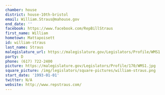 ```yaml
---
chamber: house
district: house-10th-bristol
email: William.Straus@mahouse.gov
end_date: ''
facebook: https://www.facebook.com/RepBillStraus
first_name: William
hometown: Mattapoisett
id: william-straus
last_name: Straus
malegislature_url: https://malegislature.gov/Legislators/Profile/WMS1
party: D
phone: (617) 722-2400
picture: https://malegislature.gov/Legislators/Profile/170/WMS1.jpg
square_picture: /img/legislators/square-pictures/william-straus.png
start_date: '1993-01-01'
twitter: N/A
website: http://www.repstraus.com/
---
```

